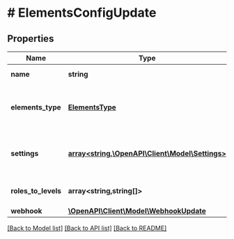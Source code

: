 # # ElementsConfigUpdate

## Properties

Name | Type | Description | Notes
------------ | ------------- | ------------- | -------------
**name** | **string** | The name of the elements_config | [optional]
**elements_type** | [**ElementsType**](ElementsType.md) | The type of the elements interface, e.g: user management | [optional]
**settings** | [**array<string,\OpenAPI\Client\Model\Settings>**](Settings.md) | Obj with the options of the elements interface, e.g: primary color | [optional]
**roles_to_levels** | **array<string,string[]>** | Obj with levels as keys and role ids as values |
**webhook** | [**\OpenAPI\Client\Model\WebhookUpdate**](WebhookUpdate.md) |  | [optional]

[[Back to Model list]](../../README.md#models) [[Back to API list]](../../README.md#endpoints) [[Back to README]](../../README.md)
